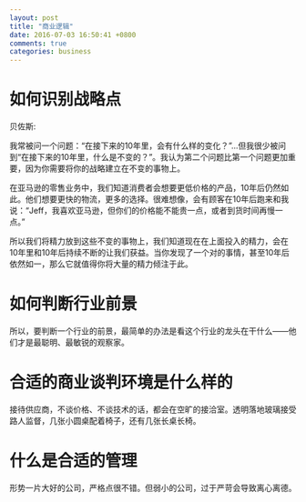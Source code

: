 ```yaml
---
layout: post
title: "商业逻辑"
date: 2016-07-03 16:50:41 +0800
comments: true
categories: business
---
```


如何识别战略点
==============

贝佐斯:

我常被问一个问题：“在接下来的10年里，会有什么样的变化？”...但我很少被问到“在接下来的10年里，什么是不变的？”。我认为第二个问题比第一个问题更加重要，因为你需要将你的战略建立在不变的事物上。

在亚马逊的零售业务中，我们知道消费者会想要更低价格的产品，10年后仍然如此。他们想要更快的物流，更多的选择。很难想像，会有顾客在10年后跑来和我说：“Jeff，我喜欢亚马逊，但你们的价格能不能贵一点，或者到货时间再慢一点。”

所以我们将精力放到这些不变的事物上，我们知道现在在上面投入的精力，会在10年里和10年后持续不断的让我们获益。当你发现了一个对的事情，甚至10年后依然如一，那么它就值得你将大量的精力倾注于此。

如何判断行业前景
==================

所以，要判断一个行业的前景，最简单的办法是看这个行业的龙头在干什么——他们才是最聪明、最敏锐的观察家。

合适的商业谈判环境是什么样的
============================

接待供应商，不谈价格、不谈技术的话，都会在空旷的接洽室。透明落地玻璃接受路人监督，几张小圆桌配着椅子，还有几张长桌长椅。

什么是合适的管理
=================

形势一片大好的公司，严格点很不错。但弱小的公司，过于严苛会导致离心离德。
